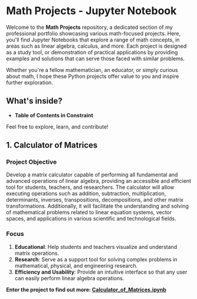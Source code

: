 # Math Projects - Jupyter Notebook 

Welcome to the **Math Projects** repository, a dedicated section of my professional portfolio showcasing various math-focused projects. Here, you'll find Jupyter Notebooks that explore a range of math concepts, in areas such as linear algebra, calculus, and more. Each project is designed as a study tool, or demonstration of practical applications by providing examples and solutions that can serve those faced with similar problems.

Whether you're a fellow mathematician, an educator, or simply curious about math, I hope these Python projects offer value to you and inspire further exploration.

## What's inside? 

- **Table of Contents in Constraint**

Feel free to explore, learn, and contribute!

## 1. Calculator of Matrices

### Project Objective

Develop a matrix calculator capable of performing all fundamental and advanced operations of linear algebra, providing an accessible and efficient tool for students, teachers, and researchers. The calculator will allow executing operations such as addition, subtraction, multiplication, determinants, inverses, transpositions, decompositions, and other matrix transformations. Additionally, it will facilitate the understanding and solving of mathematical problems related to linear equation systems, vector spaces, and applications in various scientific and technological fields.

### Focus

1. **Educational**: Help students and teachers visualize and understand matrix operations.
2. **Research**: Serve as a support tool for solving complex problems in mathematical, physical, and engineering research.
3. **Efficiency and Usability**: Provide an intuitive interface so that any user can easily perform linear algebra operations.

**Enter the project to find out more: [Calculator_of_Matrices.ipynb](Calculator_of_Matrices.ipynb)**
